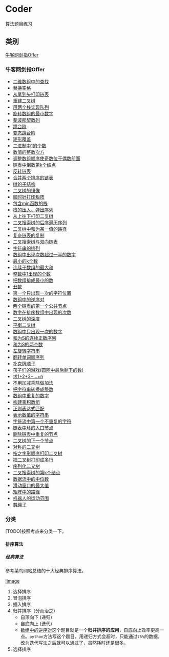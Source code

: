 # Coder
算法题目练习

## 类别
[牛客网剑指Offer](###牛客网剑指Offer)

### 牛客网剑指Offer
+ [二维数组中的查找](https://github.com/gx-white/Coder/tree/master/AimAtOffer/searchIn2DArray)
+ [替换空格](https://github.com/gx-white/Coder/tree/master/AimAtOffer/replaceSpace)
+ [从尾到头打印链表](https://github.com/gx-white/Coder/tree/master/AimAtOffer/printListFromTailToHead)
+ [重建二叉树](https://github.com/gx-white/Coder/tree/master/AimAtOffer/reConstructBinaryTree)
+ [用两个栈实现队列](https://github.com/gx-white/Coder/tree/master/AimAtOffer/achieveListWithTwoStacks)
+ [旋转数组的最小数字](https://github.com/gx-white/Coder/tree/master/AimAtOffer/minNumberInRotateArray)
+ [斐波那契数列](https://github.com/gx-white/Coder/tree/master/AimAtOffer/Fibonacci)
+ [跳台阶](https://github.com/gx-white/Coder/tree/master/AimAtOffer/jumpFloor)
+ [变态跳台阶](https://github.com/gx-white/Coder/tree/master/AimAtOffer/jumpFloorII)
+ [矩形覆盖](https://github.com/gx-white/Coder/tree/master/AimAtOffer/rectCover)
+ [二进制中1的个数](https://github.com/gx-white/Coder/tree/master/AimAtOffer/NumberOf1)
+ [数值的整数次方](https://github.com/gx-white/Coder/tree/master/AimAtOffer/Power)
+ [调整数组顺序使奇数位于偶数前面](https://github.com/gx-white/Coder/tree/master/AimAtOffer/reOrderArray)
+ [链表中倒数第k个结点](https://github.com/gx-white/Coder/tree/master/AimAtOffer/FindKthToTail)
+ [反转链表](https://github.com/gx-white/Coder/tree/master/AimAtOffer/ReverseList)
+ [合并两个排序的链表](https://github.com/gx-white/Coder/tree/master/AimAtOffer/Merge)
+ [树的子结构](https://github.com/gx-white/Coder/tree/master/AimAtOffer/HasSubtree)
+ [二叉树的镜像](https://github.com/gx-white/Coder/tree/master/AimAtOffer/Mirror)
+ [顺时针打印矩阵](https://github.com/gx-white/Coder/tree/master/AimAtOffer/printMatrix)
+ [包含min函数的栈](https://github.com/gx-white/Coder/tree/master/AimAtOffer/stackContainsMin)
+ [栈的压入、弹出序列](https://github.com/gx-white/Coder/tree/master/AimAtOffer/IsPopOrder)
+ [从上往下打印二叉树](https://github.com/gx-white/Coder/tree/master/AimAtOffer/PrintFromTopToBottom)
+ [二叉搜索树的后序遍历序列](https://github.com/gx-white/Coder/tree/master/AimAtOffer/VerifySquenceOfBST)
+ [二叉树中和为某一值的路径](https://github.com/gx-white/Coder/tree/master/AimAtOffer/FindPath)
+ [复杂链表的复制](https://github.com/gx-white/Coder/tree/master/AimAtOffer/Clone)
+ [二叉搜索树与双向链表](https://github.com/gx-white/Coder/tree/master/AimAtOffer/Convert)
+ [字符串的排列](https://github.com/gx-white/Coder/tree/master/AimAtOffer/Permutation)
+ [数组中出现次数超过一半的数字](https://github.com/gx-white/Coder/tree/master/AimAtOffer/MoreThanHalfNum)
+ [最小的k个数](https://github.com/gx-white/Coder/tree/master/AimAtOffer/GetLeastNumbers)
+ [连续子数组的最大和](https://github.com/gx-white/Coder/tree/master/AimAtOffer/FindGreatestSumOfSubArray)
+ [整数中1出现的个数](https://github.com/gx-white/Coder/tree/master/AimAtOffer/NumberOf1Between1AndN)
+ [把数组排成最小的数](https://github.com/gx-white/Coder/tree/master/AimAtOffer/PrintMinNumber)
+ [丑数](https://github.com/gx-white/Coder/tree/master/AimAtOffer/GetUglyNumber)
+ [第一个只出现一次的字符位置](https://github.com/gx-white/Coder/tree/master/AimAtOffer/FirstNotRepeatingChar)
+ [数组中的逆序对](https://github.com/gx-white/Coder/tree/master/AimAtOffer/InversePairs)
+ [两个链表的第一个公共节点](https://github.com/gx-white/Coder/tree/master/AimAtOffer/FindFirstCommonNode)
+ [数字在排序数组中出现的次数](https://github.com/gx-white/Coder/tree/master/AimAtOffer/GetNumberOfK)
+ [二叉树的深度](https://github.com/gx-white/Coder/tree/master/AimAtOffer/TreeDepth)
+ [平衡二叉树](https://github.com/gx-white/Coder/tree/master/AimAtOffer/IsBalanced)
+ [数组中只出现一次的数字](https://github.com/gx-white/Coder/tree/master/AimAtOffer/FindNumsAppearOnce)
+ [和为S的连续正数序列](https://github.com/gx-white/Coder/tree/master/AimAtOffer/FindContinuousSequence)
+ [和为S的两个数](https://github.com/gx-white/Coder/tree/master/AimAtOffer/FindNumbersWithSum)
+ [左旋转字符串](https://github.com/gx-white/Coder/tree/master/AimAtOffer/LeftRotateString)
+ [翻转单词顺序列](https://github.com/gx-white/Coder/tree/master/AimAtOffer/ReverseSentence)
+ [扑克牌顺子](https://github.com/gx-white/Coder/tree/master/AimAtOffer/IsContinuous)
+ [孩子们的游戏(圆圈中最后剩下的数)](https://github.com/gx-white/Coder/tree/master/AimAtOffer/LastRemaining)
+ [求1+2+3+...+n](https://github.com/gx-white/Coder/tree/master/AimAtOffer/Sum)
+ [不用加减乘除做加法](https://github.com/gx-white/Coder/tree/master/AimAtOffer/Add)
+ [把字符串转换成整数](https://github.com/gx-white/Coder/tree/master/AimAtOffer/StrToInt)
+ [数组中重复的数字](https://github.com/gx-white/Coder/tree/master/AimAtOffer/duplicate)
+ [构建乘积数组](https://github.com/gx-white/Coder/tree/master/AimAtOffer/multiply)
+ [正则表达式匹配](https://github.com/gx-white/Coder/tree/master/AimAtOffer/match)
+ [表示数值的字符串](https://github.com/gx-white/Coder/tree/master/AimAtOffer/isNumeric)
+ [字符流中第一个不重复的字符](https://github.com/gx-white/Coder/tree/master/AimAtOffer/FirstAppearingOnce)
+ [链表中环的入口节点](https://github.com/gx-white/Coder/tree/master/AimAtOffer/EntryNodeOfLoop)
+ [删除链表中重复的节点](https://github.com/gx-white/Coder/tree/master/AimAtOffer/deleteDuplication)
+ [二叉树的下一个节点](https://github.com/gx-white/Coder/tree/master/AimAtOffer/GetNext)
+ [对称的二叉树](https://github.com/gx-white/Coder/tree/master/AimAtOffer/isSymmetrical)
+ [按之字形顺序打印二叉树](https://github.com/gx-white/Coder/tree/master/AimAtOffer/Print)
+ [把二叉树打印成多行](https://github.com/gx-white/Coder/tree/master/AimAtOffer/MutilPrint)
+ [序列化二叉树](https://github.com/gx-white/Coder/tree/master/AimAtOffer/Serialize)
+ [二叉搜索树的第k个结点](https://github.com/gx-white/Coder/tree/master/AimAtOffer/KthNode)
+ [数据流中的中位数](https://github.com/gx-white/Coder/tree/master/AimAtOffer/GetMedian)
+ [滑动窗口的最大值](https://github.com/gx-white/Coder/tree/master/AimAtOffer/maxInWindows)
+ [矩阵中的路径](https://github.com/gx-white/Coder/tree/master/AimAtOffer/hasPath)
+ [机器人的运动范围](https://github.com/gx-white/Coder/tree/master/AimAtOffer/movingCount)
+ [剪绳子](https://github.com/gx-white/Coder/tree/master/AimAtOffer/cutRope)


### 分类

[TODO]按照考点来分类一下。
#### 排序算法

##### 经典算法

参考菜鸟网站总结的十大经典排序算法。

[!image](sort.png)

1. 选择排序
2. 冒泡排序
3. 插入排序
3. 归并排序（分而治之）
    + 自顶向下 (递归)
    + 自底向上 (迭代)
    + [数组中的逆序对](https://github.com/gx-white/Coder/tree/master/AimAtOffer/InversePairs)这个题目就是一个**归并排序的应用**，自底向上效率更高一点。`python`方法写这个题目，用递归方式会超时，只能通过`75%`的数据，改为迭代写法之后就可以通过了，虽然耗时还是很多。
4. 选择排序